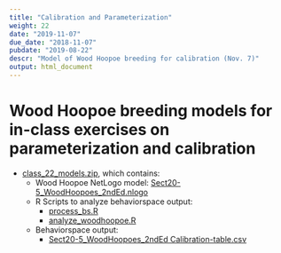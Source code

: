 ```yaml
---
title: "Calibration and Parameterization"
weight: 22
date: "2019-11-07"
due_date: "2018-11-07"
pubdate: "2019-08-22"
descr: "Model of Wood Hoopoe breeding for calibration (Nov. 7)"
output: html_document
---
```

# Wood Hoopoe breeding models for in-class exercises on parameterization and calibration

* [class_22_models.zip](/models/class_22/class_22_models.zip), which contains:
  * Wood Hoopoe NetLogo model: [Sect20-5_WoodHoopoes_2ndEd.nlogo](/models/class_22/Sect20-5_WoodHoopoes_2ndEd.nlogo)
  * R Scripts to analyze behaviorspace output:
    * [process_bs.R](/models/class_22/process_bs.R)
    * [analyze_woodhoopoe.R](/models/class_22/analyze_woodhoopoe.R)
  * Behaviorspace output:
    * [Sect20-5_WoodHoopoes_2ndEd Calibration-table.csv](https://github.com/gilligan-ees-4760/EES_4760_5760_website/raw/master/static/models/class_22/Sect20-5_WoodHoopoes_2ndEd%20Calibration-table.csv)
